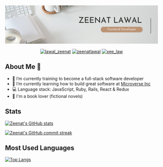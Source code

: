

<p align="center">
  <img width="1100" height="auto" src="Zeenat-Lawal.png">
</p>

<p align="center">
  <a href="https://twitter.com/lawal_zeenat" target="_blank"><img src="https://img.shields.io/badge/Twitter-1DA1F2.svg?&style=for-the-badge&logo=twitter&logoColor=white" alt="lawal_zeenat"></a>
   <a href="https://www.linkedin.com/in/zeenatlawal/" target="_blank"><img src="https://img.shields.io/badge/LinkedIn-%230077B5.svg?&style=for-the-badge&logo=linkedin&logoColor=white" alt="zeenatlawal"></a>
  <a href="https://www.instagram.com/xee_law/" target="_blank"><img src="https://img.shields.io/badge/Instagram-E4405F?style=for-the-badge&logo=instagram&logoColor=white" alt="xee_law"  /></a>
</p>

## About Me :woman:

- 🔭 I’m currently training to become a full-stack software developer
- 🌱 I’m currently learning how to build great software at <a href="https://www.microverse.org/">Microverse Inc</a>
- :computer: Language stack: JavaScript, Ruby, Rails, React & Redux
- :book: I'm a book lover (fictional novels)


## Stats
[![Zeenat's GitHub stats](https://github-readme-stats.vercel.app/api?username=ZeenatLawal&show_icons=true&theme=tokyonight)](https://github.com/anuraghazra/github-readme-stats)

[![Zeenat's GitHub commit streak](https://github-readme-streak-stats.herokuapp.com/?user=ZeenatLawal&theme=tokyonight)](https://git.io/streak-stats)

## Most Used Languages
[![Top Langs](https://github-readme-stats.vercel.app/api/top-langs/?username=ZeenatLawal&layout=compact&theme=tokyonight)](https://github.com/anuraghazra/github-readme-stats)
